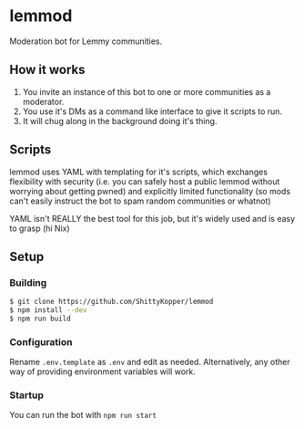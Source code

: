# lemmod

Moderation bot for Lemmy communities.

## How it works

1. You invite an instance of this bot to one or more communities as a moderator.
2. You use it's DMs as a command like interface to give it scripts to run.
3. It will chug along in the background doing it's thing.

## Scripts

lemmod uses YAML with templating for it's scripts, which exchanges flexibility
with security (i.e. you can safely host a public lemmod without worrying about
getting pwned) and explicitly limited functionality (so mods can't easily
instruct the bot to spam random communities or whatnot)

YAML isn't REALLY the best tool for this job, but it's widely used and is easy
to grasp (hi Nix)

## Setup

### Building

```sh
$ git clone https://github.com/ShittyKopper/lemmod
$ npm install --dev
$ npm run build
```

### Configuration

Rename `.env.template` as `.env` and edit as needed. Alternatively, any other
way of providing environment variables will work.

### Startup

You can run the bot with `npm run start`
